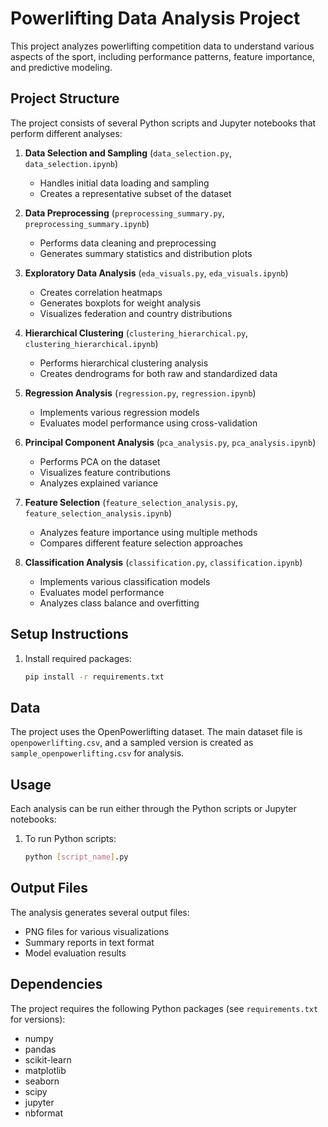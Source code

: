 # Powerlifting Data Analysis Project

This project analyzes powerlifting competition data to understand various aspects of the sport, including performance patterns, feature importance, and predictive modeling.

## Project Structure

The project consists of several Python scripts and Jupyter notebooks that perform different analyses:

1. **Data Selection and Sampling** (`data_selection.py`, `data_selection.ipynb`)
   - Handles initial data loading and sampling
   - Creates a representative subset of the dataset

2. **Data Preprocessing** (`preprocessing_summary.py`, `preprocessing_summary.ipynb`)
   - Performs data cleaning and preprocessing
   - Generates summary statistics and distribution plots

3. **Exploratory Data Analysis** (`eda_visuals.py`, `eda_visuals.ipynb`)
   - Creates correlation heatmaps
   - Generates boxplots for weight analysis
   - Visualizes federation and country distributions

4. **Hierarchical Clustering** (`clustering_hierarchical.py`, `clustering_hierarchical.ipynb`)
   - Performs hierarchical clustering analysis
   - Creates dendrograms for both raw and standardized data

5. **Regression Analysis** (`regression.py`, `regression.ipynb`)
   - Implements various regression models
   - Evaluates model performance using cross-validation

6. **Principal Component Analysis** (`pca_analysis.py`, `pca_analysis.ipynb`)
   - Performs PCA on the dataset
   - Visualizes feature contributions
   - Analyzes explained variance

7. **Feature Selection** (`feature_selection_analysis.py`, `feature_selection_analysis.ipynb`)
   - Analyzes feature importance using multiple methods
   - Compares different feature selection approaches

8. **Classification Analysis** (`classification.py`, `classification.ipynb`)
   - Implements various classification models
   - Evaluates model performance
   - Analyzes class balance and overfitting

## Setup Instructions

1. Install required packages:
   ```bash
   pip install -r requirements.txt
   ```

## Data

The project uses the OpenPowerlifting dataset. The main dataset file is `openpowerlifting.csv`, and a sampled version is created as `sample_openpowerlifting.csv` for analysis.

## Usage

Each analysis can be run either through the Python scripts or Jupyter notebooks:

1. To run Python scripts:
   ```bash
   python [script_name].py
   ```

## Output Files

The analysis generates several output files:
- PNG files for various visualizations
- Summary reports in text format
- Model evaluation results

## Dependencies

The project requires the following Python packages (see `requirements.txt` for versions):
- numpy
- pandas
- scikit-learn
- matplotlib
- seaborn
- scipy
- jupyter
- nbformat
